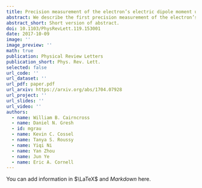 ```yaml
---
title: Precision measurement of the electron’s electric dipole moment using trapped molecular ions
abstract: We describe the first precision measurement of the electron’s electric dipole moment ($d_e$) using trapped molecular ions, demonstrating the application of spin interrogation times over 700 ms to achieve high sensitivity and stringent rejection of systematic errors. Through electron spin resonance spectroscopy on 180Hf19F+ in its metastable 3Δ1 electronic state, we obtain d e=(0.9±7. 7 stat±1. 7 syst)× 10− 29 e cm, resulting in an upper bound of| d e|< 1.3× 10− 28 e cm (90% confidence). Our result provides independent confirmation of the current upper bound of| d e|< 9.4× 10− 29 e cm [J. Baron et al., New J. Phys. 19, 073029 (2017)], and offers the potential to improve on this limit in the near future.
abstract_short: Short version of abstract.
doi: 10.1103/PhysRevLett.119.153001
date: 2017-10-09
image: ''
image_preview: ''
math: true
publication: Physical Review Letters
publication_short: Phys. Rev. Lett.
selected: false
url_code: ''
url_dataset: ''
url_pdf: paper.pdf
url_arxiv: https://arxiv.org/abs/1704.07928
url_project: ''
url_slides: ''
url_video: ''
authors:
  - name: William B. Cairncross
  - name: Daniel N. Gresh
  - id: mgrau
  - name: Kevin C. Cossel
  - name: Tanya S. Roussy
  - name: Yiqi Ni
  - name: Yan Zhou
  - name: Jun Ye
  - name: Eric A. Cornell
---
```



You can add information in $\LaTeX$ and *Markdown* here.